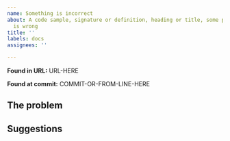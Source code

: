 ```yaml
---
name: Something is incorrect
about: A code sample, signature or definition, heading or title, some prose, or formatting
  is wrong
title: ''
labels: docs
assignees: ''

---
```


<!--
  Feel free to delete anything that definitely does not apply to your
  issue, as well as these comments. (Or don’t, it’s up to you.)

  FIRST!: Check the site at https://perl6docs.github.io/ rather than
  docs.perl.org; you may find the issue already fixed—the
  perl6docs.github.io site is updated more frequently.

  Please paste (a) link(s) from your browser showing the issue (bare
  so it can be seen, not buried in a Markdown link): -->
  **Found in URL:** URL-HERE
<!--
  Also include the commit hash shown at the bottom of your browser
  page, so we know what version you’re looking at. Better yet, include
  the entire “From FILE.pod6 at perl6/doc on GitHub, commit a0b1c2d.”
  line you’ll find as the first line of every doc page’s footer. -->
**Found at commit:** COMMIT-OR-FROM-LINE-HERE
## The problem

<!--
    Please state clearly in "The problem" whether you are reporting a
    problem with the site (something does not show up in the search
    drop-down menu or a page is missing, for instance), documentation
    text or examples that are missing or should be improved or
    something else. Please describe the problem as clearly as possible.

    If it is a formatting issue, we’d appreciate an inline screenshot
    from your browser. (On most operating systems, you can simply drag
    a screenshot image from your file browser into this text box at
    the place you want it to appear.) Annotating and/or cropping the
    image to show the problem in context, but without unnecessary clutter
    like your browser interface, is appreciated though not required.

-->

## Suggestions


<!--
    If applicable, tell us in "Suggestions" what could be done to
    solve the problem, such as "Rephrase the description" or "Use an
    example program that actually runs".

    If you don't know how to fix the issue (this _is_ a documentation
    site and we expect it to be used by people who are not expert!)
    please don't worry about exact fixes. However, if you can't even
    think of what you'd like to see instead (e.g., "working code", "a
    correct return type"), you may be using the wrong issue type and
    should consider a different one.

    On the other hand, if you know _exactly_ how to fix the issue
    (such as fixing a routine signature), feel free to submit a pull
    request if you're comfortable doing so--see the CONTRIBUTING.md
    doc for details. We welcome patches!

    Thank you for contributing to the Perl 6 community by reporting this!
-->
